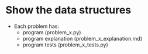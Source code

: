 # Show the data structures

- Each problem has:
    - program (problem_x.py)
    - program explanation (problem_x_explanation.md)
    - program tests (problem_x_tests.py)
  